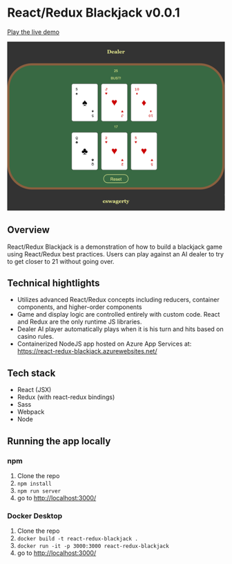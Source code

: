 # React/Redux Blackjack v0.0.1

<a href="https://react-redux-blackjack.azurewebsites.net/">Play the live demo</a>

<img src="./app-screenshot.png" width="600px" />

## Overview

React/Redux Blackjack is a demonstration of how to build a blackjack game using React/Redux best practices. Users can play against an AI dealer to try to get closer to 21 without going over.

## Technical hightlights
- Utilizes advanced React/Redux concepts including reducers, container components, and higher-order components
- Game and display logic are controlled entirely with custom code. React and Redux are the only runtime JS libraries.
- Dealer AI player automatically plays when it is his turn and hits based on casino rules.
- Containerized NodeJS app hosted on Azure App Services at: <a href="https://react-redux-blackjack.azurewebsites.net/">https://react-redux-blackjack.azurewebsites.net/</a>

## Tech stack
- React (JSX)
- Redux (with react-redux bindings)
- Sass
- Webpack
- Node

## Running the app locally

### npm

1. Clone the repo
2. `npm install`
3. `npm run server`
4. go to <a href="http://localhost:3000/">http://localhost:3000/</a>

### Docker Desktop

1. Clone the repo
2. `docker build -t react-redux-blackjack .`
3. `docker run -it -p 3000:3000 react-redux-blackjack`
4. go to <a href="http://localhost:3000/">http://localhost:3000/</a>